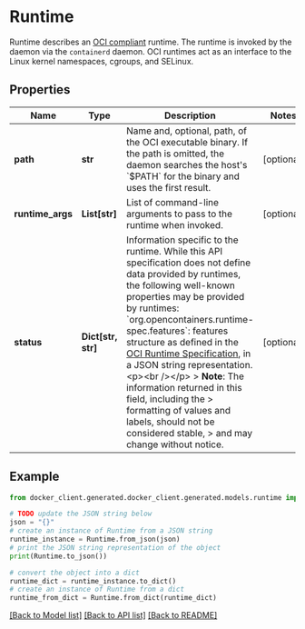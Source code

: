 # Runtime

Runtime describes an [OCI compliant](https://github.com/opencontainers/runtime-spec) runtime.  The runtime is invoked by the daemon via the `containerd` daemon. OCI runtimes act as an interface to the Linux kernel namespaces, cgroups, and SELinux. 

## Properties

Name | Type | Description | Notes
------------ | ------------- | ------------- | -------------
**path** | **str** | Name and, optional, path, of the OCI executable binary.  If the path is omitted, the daemon searches the host&#39;s &#x60;$PATH&#x60; for the binary and uses the first result.  | [optional] 
**runtime_args** | **List[str]** | List of command-line arguments to pass to the runtime when invoked.  | [optional] 
**status** | **Dict[str, str]** | Information specific to the runtime.  While this API specification does not define data provided by runtimes, the following well-known properties may be provided by runtimes:  &#x60;org.opencontainers.runtime-spec.features&#x60;: features structure as defined in the [OCI Runtime Specification](https://github.com/opencontainers/runtime-spec/blob/main/features.md), in a JSON string representation.  &lt;p&gt;&lt;br /&gt;&lt;/p&gt;  &gt; **Note**: The information returned in this field, including the &gt; formatting of values and labels, should not be considered stable, &gt; and may change without notice.  | [optional] 

## Example

```python
from docker_client.generated.docker_client.generated.models.runtime import Runtime

# TODO update the JSON string below
json = "{}"
# create an instance of Runtime from a JSON string
runtime_instance = Runtime.from_json(json)
# print the JSON string representation of the object
print(Runtime.to_json())

# convert the object into a dict
runtime_dict = runtime_instance.to_dict()
# create an instance of Runtime from a dict
runtime_from_dict = Runtime.from_dict(runtime_dict)
```
[[Back to Model list]](../README.md#documentation-for-models) [[Back to API list]](../README.md#documentation-for-api-endpoints) [[Back to README]](../README.md)


